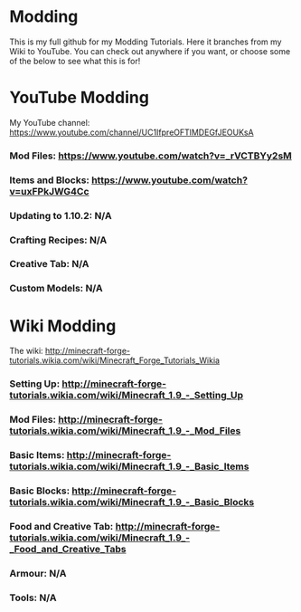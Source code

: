 # Modding

This is my full github for my Modding Tutorials. Here it branches from my Wiki to YouTube. You can check out anywhere if you want, or choose some of the below to see what this is for!

# YouTube Modding
My YouTube channel: https://www.youtube.com/channel/UC1IfpreOFTlMDEGfJEOUKsA

### Mod Files: https://www.youtube.com/watch?v=_rVCTBYy2sM
### Items and Blocks: https://www.youtube.com/watch?v=uxFPkJWG4Cc
### Updating to 1.10.2: N/A
### Crafting Recipes: N/A
### Creative Tab: N/A
### Custom Models: N/A

# Wiki Modding
The wiki: http://minecraft-forge-tutorials.wikia.com/wiki/Minecraft_Forge_Tutorials_Wikia

### Setting Up: http://minecraft-forge-tutorials.wikia.com/wiki/Minecraft_1.9_-_Setting_Up
### Mod Files: http://minecraft-forge-tutorials.wikia.com/wiki/Minecraft_1.9_-_Mod_Files
### Basic Items: http://minecraft-forge-tutorials.wikia.com/wiki/Minecraft_1.9_-_Basic_Items
### Basic Blocks: http://minecraft-forge-tutorials.wikia.com/wiki/Minecraft_1.9_-_Basic_Blocks
### Food and Creative Tab: http://minecraft-forge-tutorials.wikia.com/wiki/Minecraft_1.9_-_Food_and_Creative_Tabs
### Armour: N/A
### Tools: N/A
